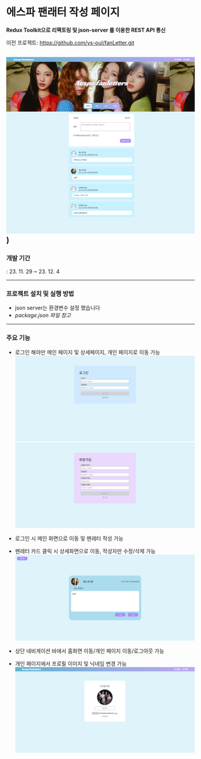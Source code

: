 # 에스파 팬래터 작성 페이지

**Redux Toolkit으로 리팩토링 및 json-server 를 이용한 REST API 통신**

이전 프로젝트: https://github.com/ys-oul/fanLetter.git

## ![메인 페이지 화면](<localhost_3000_ (2).png>))

### 개발 기간

: 23. 11. 29 ~ 23. 12. 4

---

### 프로젝트 설치 및 실행 방법

- json server는 환경변수 설정 했습니다
- _package.json 파일 참고_

---

### 주요 기능

- 로그인 해야만 메인 페이지 및 상세페이지, 개인 페이지로 이동 가능
  ![로그인 화면](image.png)
  ![회원가입 화면](image-1.png)

- 로그인 시 메인 화면으로 이동 및 펜레터 작성 가능

- 펜레터 카드 클릭 시 상세화면으로 이동, 작성자만 수정/삭제 가능
  ![상세 페이지 화면](image-2.png)

- 상단 네비게이션 바에서 홈화면 이동/개인 페이지 이동/로그아웃 가능

- 개인 페이지에서 프로필 이미지 및 닉네임 변경 가능
  ![개인 페이지](/image-3.png)

